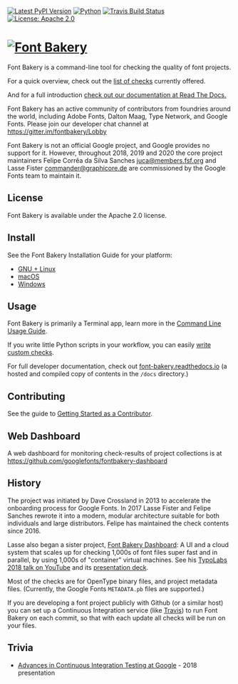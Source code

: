 [![Latest PyPI Version](https://img.shields.io/pypi/v/fontbakery.svg?style=flat)](https://pypi.python.org/pypi/fontbakery/)
[![Python](https://img.shields.io/pypi/pyversions/fontbakery.svg?style=flat)](https://pypi.python.org/pypi/fontbakery/)
[![Travis Build Status](https://travis-ci.org/googlefonts/fontbakery.svg)](https://travis-ci.org/googlefonts/fontbakery)
[![License: Apache 2.0](https://img.shields.io/badge/License-Apache%202.0-brightgreen.svg)](https://github.com/googlefonts/fontbakery/blob/main/LICENSE.txt)

# [![Font Bakery](data/logo.png)](http://fontbakery.com)

Font Bakery is a command-line tool for checking the quality of font projects.

For a quick overview, check out the [list of checks](https://font-bakery.readthedocs.io/en/stable/fontbakery/profiles/index.html) currently offered.

And for a full introduction [check out our documentation at Read The Docs.](https://font-bakery.readthedocs.io/en/stable)

Font Bakery has an active community of contributors from foundries around the world, including Adobe Fonts, Dalton Maag, Type Network, and Google Fonts. Please join our developer chat channel at https://gitter.im/fontbakery/Lobby

Font Bakery is not an official Google project, and Google provides no support for it.
However, throughout 2018, 2019 and 2020 the core project maintainers Felipe Corrêa da Silva Sanches <juca@members.fsf.org> and Lasse Fister <commander@graphicore.de> are commissioned by the Google Fonts team to maintain it.

## License

Font Bakery is available under the Apache 2.0 license.

## Install

See the Font Bakery Installation Guide for your platform:

- [GNU + Linux](https://font-bakery.readthedocs.io/en/stable/user/installation/install-gnu-linux.html)
- [macOS](https://font-bakery.readthedocs.io/en/stable/user/installation/install-macos.html)
- [Windows](https://font-bakery.readthedocs.io/en/stable/user/installation/install-windows.html)

## Usage

Font Bakery is primarily a Terminal app, learn more in the [Command Line Usage Guide](https://font-bakery.readthedocs.io/en/stable/user/USAGE.html).

If you write little Python scripts in your workflow, you can easily [write custom checks](https://font-bakery.readthedocs.io/en/stable/developer/writing-profiles.html).

For full developer documentation, check out [font-bakery.readthedocs.io](https://font-bakery.readthedocs.io) (a hosted and compiled copy of contents in the `/docs` directory.)

## Contributing

See the guide to [Getting Started as a Contributor](https://font-bakery.readthedocs.io/en/stable/developer/contrib-getting-started.html).

## Web Dashboard

A web dashboard for monitoring check-results of project collections is at <https://github.com/googlefonts/fontbakery-dashboard>

## History

The project was initiated by Dave Crossland in 2013 to accelerate the onboarding process for Google Fonts. 
In 2017 Lasse Fister and Felipe Sanches rewrote it into a modern, modular architecture suitable for both individuals and large distributors.
Felipe has maintained the check contents since 2016.

Lasse also began a sister project, [Font Bakery Dashboard](https://GitHub.com/GoogleFonts/Fontbakery-Dashboard):
A UI and a cloud system that scales up for checking 1,000s of font files super fast and in parallel, by using 1,000s of "container" virtual machines.
See his [TypoLabs 2018 talk on YouTube](https://www.youtube.com/watch?v=Kqhzg89zKYw) and its [presentation deck](https://docs.google.com/presentation/d/14dU3cUXelwvpVokhKYmJ6jT51AASDaOFyEUSdxb0RAg/).

Most of the checks are for OpenType binary files, and project metadata files. 
(Currently, the Google Fonts `METADATA.pb` files are supported.)

If you are developing a font project publicly with Github (or a similar host) you can set up a Continuous Integration service (like [Travis](https://www.travis-ci.org)) to run Font Bakery on each commit, so that with each update all checks will be run on your files.

## Trivia

* [Advances in Continuous Integration Testing at Google](https://ai.google/research/pubs/pub46593) - 2018 presentation
